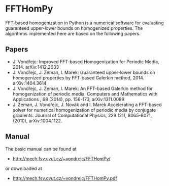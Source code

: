 FFTHomPy
========

FFT-based homogenization in Python is a numerical software for evaluating guaranteed upper-lower bounds on homogenized properties. The algorithms implemented here are based on the following papers.

Papers
------
- J. Vondřejc: Improved FFT-based Homogenization for Periodic Media, 2014. arXiv:1412.2033
- J. Vondřejc, J. Zeman, I. Marek: Guaranteed upper-lower bounds on homogenized properties by FFT-based Galerkin method, 2014. arXiv:1404.3614
- J. Vondřejc, J. Zeman, I. Marek: An FFT-based Galerkin method for homogenization of periodic media, Computers and Mathematics with Applications , 68 (2014), pp. 156-173, arXiv:1311.0089
- J. Zeman, J. Vondřejc, J. Novák and I. Marek Accelerating a FFT-based solver for numerical homogenization of periodic media by conjugate gradients. Journal of Computational Physics, 229 (21), 8065-8071, (2010), arXiv:1004.1122.

Manual
------
The basic manual can be found at
- http://mech.fsv.cvut.cz/~vondrejc/FFTHomPy/

or downloaded at
- http://mech.fsv.cvut.cz/~vondrejc/FFTHomPy.pdf


